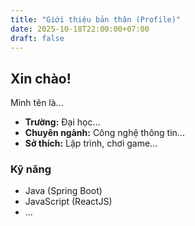 ```yaml
---
title: "Giới thiệu bản thân (Profile)"
date: 2025-10-18T22:00:00+07:00
draft: false 
---
```


## Xin chào!

Mình tên là...
- **Trường:** Đại học...
- **Chuyên ngành:** Công nghệ thông tin...
- **Sở thích:** Lập trình, chơi game...

### Kỹ năng
- Java (Spring Boot)
- JavaScript (ReactJS)
- ...